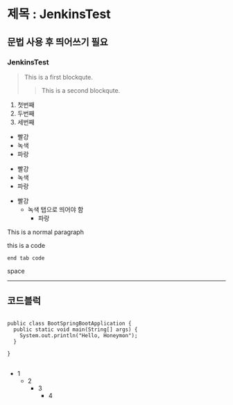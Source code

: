 # 제목 : JenkinsTest
## 문법 사용 후 띄어쓰기 필요
### JenkinsTest
> This is a first blockqute.
> > This is a second blockqute.

1. 첫번째
2. 두번째
3. 세번째

* 빨강
 * 녹색
* 파랑

+ 빨강
 + 녹색
+ 파랑

- 빨강
	- 녹색 탭으로 띄어야 함
		- 파랑
		
This is a normal paragraph

this is a code

	end tab code

 space
 
 ***
## 코드블럭
<pre>
<code>
public class BootSpringBootApplication {
  public static void main(String[] args) {
    System.out.println("Hello, Honeymon");
  }

}
</code>
</pre>

+ 1
	+ 2
		+ 3
			- 4
 

